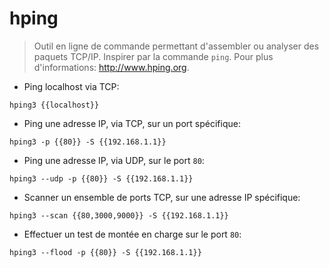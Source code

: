 # hping

> Outil en ligne de commande permettant d'assembler ou analyser des paquets TCP/IP.
> Inspirer par la commande `ping`.
> Pour plus d'informations: <http://www.hping.org>.

- Ping localhost via TCP:

`hping3 {{localhost}}`

- Ping une adresse IP, via TCP, sur un port spécifique:

`hping3 -p {{80}} -S {{192.168.1.1}}`

- Ping une adresse IP, via UDP, sur le port `80`:

`hping3 --udp -p {{80}} -S {{192.168.1.1}}`

- Scanner un ensemble de ports TCP, sur une adresse IP spécifique:

`hping3 --scan {{80,3000,9000}} -S {{192.168.1.1}}`

- Effectuer un test de montée en charge sur le port `80`:

`hping3 --flood -p {{80}} -S {{192.168.1.1}}`
